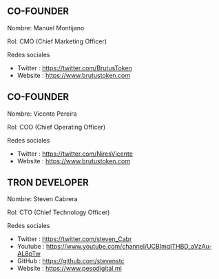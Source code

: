 ## CO-FOUNDER

Nombre: Manuel Montijano

Rol: CMO (Chief Marketing Officer)

Redes sociales

* Twitter   :  https://twitter.com/BrutusToken
* Website   :  https://www.brutustoken.com

## CO-FOUNDER

Nombre: Vicente Pereira

Rol: COO (Chief Operating Officer)

Redes sociales

* Twitter   :  https://twitter.com/NiresVicente
* Website   :  https://www.brutustoken.com


## TRON DEVELOPER

Nombre: Steven Cabrera

Rol: CTO (Chief Technology Officer)

Redes sociales

* Twitter   :  https://twitter.com/steven_Cabr
* Youtube   :  https://www.youtube.com/channel/UCBImqITHBD_aVzAu-AL8pTw
* GitHub    :  https://github.com/stevenstc
* Website   :  https://www.pesodigital.ml

